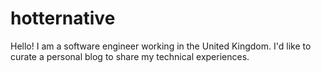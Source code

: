 # hotternative

Hello! I am a software engineer working in the United Kingdom.
I'd like to curate a personal blog to share my technical experiences. 